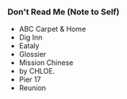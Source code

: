 ### Don't Read Me (Note to Self)

- ABC Carpet & Home
- Dig Inn
- Eataly
- Glossier
- Mission Chinese
- by CHLOE.
- Pier 17
- Reunion
